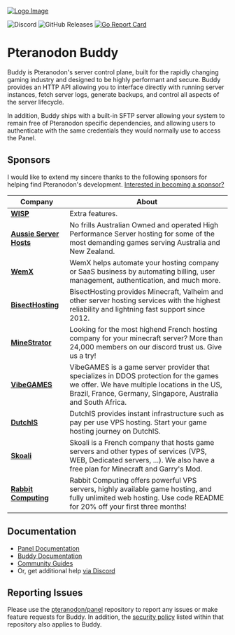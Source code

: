 [![Logo Image](https://cdn.pteranodon.io/logos/new/pteranodon_logo.png)](https://pteranodon.io)

![Discord](https://img.shields.io/discord/122900397965705216?label=Discord&logo=Discord&logoColor=white)
![GitHub Releases](https://img.shields.io/github/downloads/pteranodon/buddy/latest/total)
[![Go Report Card](https://goreportcard.com/badge/github.com/pteranodon/buddy)](https://goreportcard.com/report/github.com/pteranodon/buddy)

# Pteranodon Buddy

Buddy is Pteranodon's server control plane, built for the rapidly changing gaming industry and designed to be
highly performant and secure. Buddy provides an HTTP API allowing you to interface directly with running server
instances, fetch server logs, generate backups, and control all aspects of the server lifecycle.

In addition, Buddy ships with a built-in SFTP server allowing your system to remain free of Pteranodon specific
dependencies, and allowing users to authenticate with the same credentials they would normally use to access the Panel.

## Sponsors

I would like to extend my sincere thanks to the following sponsors for helping find Pteranodon's development.
[Interested in becoming a sponsor?](https://github.com/sponsors/matthewpi)

| Company                                                               | About                                                                                                                                                                                                 |
|-----------------------------------------------------------------------|-------------------------------------------------------------------------------------------------------------------------------------------------------------------------------------------------------|
| [**WISP**](https://wisp.gg)                                           | Extra features.                                                                                                                                                                                       |
| [**Aussie Server Hosts**](https://aussieserverhosts.com/)             | No frills Australian Owned and operated High Performance Server hosting for some of the most demanding games serving Australia and New Zealand.                                                       |
| [**WemX**](https://wemx.net/)                                         | WemX helps automate your hosting company or SaaS business by automating billing, user management, authentication, and much more.                                                                      |
| [**BisectHosting**](https://www.bisecthosting.com/)                   | BisectHosting provides Minecraft, Valheim and other server hosting services with the highest reliability and lightning fast support since 2012.                                                       |
| [**MineStrator**](https://minestrator.com/)                           | Looking for the most highend French hosting company for your minecraft server? More than 24,000 members on our discord trust us. Give us a try!                                                       |
| [**VibeGAMES**](https://vibegames.net/)                               | VibeGAMES is a game server provider that specializes in DDOS protection for the games we offer. We have multiple locations in the US, Brazil, France, Germany, Singapore, Australia and South Africa. |
| [**DutchIS**](https://dutchis.net?ref=pteranodon)                    | DutchIS provides instant infrastructure such as pay per use VPS hosting. Start your game hosting journey on DutchIS.                                                                                  |
| [**Skoali**](https://skoali.com/)                                     | Skoali is a French company that hosts game servers and other types of services (VPS, WEB, Dedicated servers, ...). We also have a free plan for Minecraft and Garry's Mod.                            |
| [**Rabbit Computing**](https://www.rabbitcomputing.com/link.php?id=5) | Rabbit Computing offers powerful VPS servers, highly available game hosting, and fully unlimited web hosting. Use code README for 20% off your first three months!                                    |

## Documentation

* [Panel Documentation](https://pteranodon.io/panel/1.0/getting_started.html)
* [Buddy Documentation](https://pteranodon.io/buddy/1.0/installing.html)
* [Community Guides](https://pteranodon.io/community/about.html)
* Or, get additional help [via Discord](https://discord.gg/pteranodon)

## Reporting Issues

Please use the [pteranodon/panel](https://github.com/pteranodon/panel) repository to report any issues or make
feature requests for Buddy. In addition, the [security policy](https://github.com/pteranodon/panel/security/policy) listed
within that repository also applies to Buddy.
